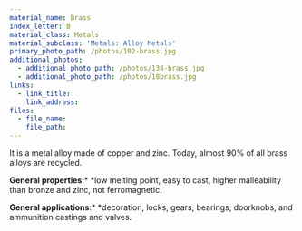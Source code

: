 ```yaml
---
material_name: Brass
index_letter: B
material_class: Metals
material_subclass: 'Metals: Alloy Metals'
primary_photo_path: /photos/102-brass.jpg
additional_photos:
  - additional_photo_path: /photos/138-brass.jpg
  - additional_photo_path: /photos/18brass.jpg
links:
  - link_title:
    link_address:
files:
  - file_name:
    file_path:
---
```



It is a metal alloy made of copper and zinc. Today, almost 90% of all brass alloys are recycled.

**General properties**:*&nbsp;*low melting point, easy to cast, higher malleability than bronze and zinc, not ferromagnetic.

**General applications**:*&nbsp;*decoration, locks, gears, bearings, doorknobs, and ammunition castings and valves.
